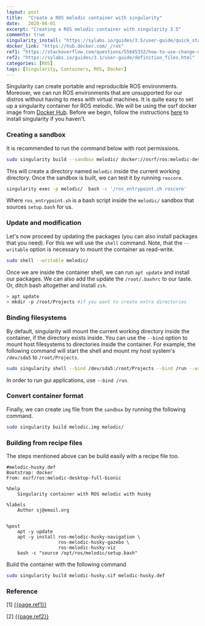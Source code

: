```yaml
---
layout: post
title:  "Create a ROS melodic container with singularity"
date:   2020-06-01
excerpt: "Creating a ROS melodic container with singularity 3.5"
comments: true
singularity_install: "https://sylabs.io/guides/3.5/user-guide/quick_start.html"
docker_link: "https://hub.docker.com/_/ros"
ref1: "https://stackoverflow.com/questions/55645332/how-to-use-change-directory-cd-and-source-commands-in-a-singularity-recipe"
ref2: "https://sylabs.io/guides/3.1/user-guide/definition_files.html"
categories: [ROS]
tags: [Singularity, Containers, ROS, Docker]
---
```



Singularity can create portable and reproducible ROS environments. Moreover, we can run ROS environments that are unsupported for our distros without having to mess with virtual machines. It is quite easy to set up a singularity container for ROS melodic. We will be using the osrf docker image from [Docker Hub]({{page.docker_link}}). Before we begin, follow the instructions [here]({{singularity_install}}) to install singularity if you haven't.



### Creating a sandbox
It is recommended to run the command below with root permissions.
```sh
sudo singularity build --sandbox melodic/ docker://osrf/ros:melodic-desktop-full
```
This will create a directory named `melodic` inside the current working directory. Once the sandbox is built, we can test it by running `roscore`.

```sh
singularity exec -p melodic/  bash -c '/ros_entrypoint.sh roscore'
```

Where `ros_entrypoint.sh` is a bash script inside the `melodic/` sandbox that sources `setup.bash` for us.


### Update and modification

Let's now proceed by updating the packages (you can also install packages that you need). For this we will use the `shell` command.
Note, that the `--writable` option is necessary to mount the container as read-write.

```sh
sudo shell --writable melodic/
```

Once we are inside the container shell, we can run `apt update` and install our packages. We can also add the update the `/root/.bashrc` to our taste. Or, ditch bash altogether and install `zsh`.

```sh
> apt update
> mkdir -p /root/Projects #if you want to create extra directories
```


### Binding filesystems

By default, singularity will mount the current working directory inside the container, if the directory exists inside. You can use the `--bind` option to mount host filesystems to directories inside the container. For example, the following command will start the shell and mount my host system's `/dev/sda5` to  `/root/Projects`.

```sh
sudo singularity shell --bind /dev/sda5:/root/Projects --bind /run --writable melodic/
```

In order to run gui applications, use `--bind /run`.



### Convert container format

Finally, we can create `img` file from the `sandbox` by running the following command.

```sh
sudo singularity build melodic.img melodic/
```


### Building from recipe files

The steps mentioned above can be build easily with a recipe file too.

```
#melodic-husky.def
Bootstrap: docker
From: osrf/ros:melodic-desktop-full-bionic

%help
    Singularity container with ROS melodic with husky

%labels
    Author sj@email.org
    

%post
    apt -y update
    apt -y install ros-melodic-husky-navigation \
                   ros-melodic-husky-gazebo \
                   ros-melodic-husky-viz
    bash -c "source /opt/ros/melodic/setup.bash"
```

Build the container with the following command

```sh
sudo singularity build melodic-husky.sif melodic-husky.def
```

### Reference
[1] [{{page.ref1}}]({{page.ref1}})

[2] [{{page.ref2}}]({{page.ref2}})
